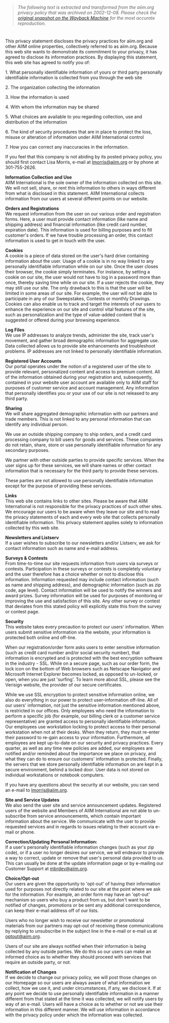 > *The following text is extracted and transformed from the aiim.org privacy policy that was archived on 2002-12-08. Please check the [original snapshot on the Wayback Machine](https://web.archive.org/web/20021208180500id_/http%3A//www.aiim.org/article_pr.asp%3FID%3D20575) for the most accurate reproduction.*

# 

This privacy statement discloses the privacy practices for aiim.org and other AIIM online properties, collectively referred to as aiim.org. Because this web site wants to demonstrate its commitment to your privacy, it has agreed to disclose its information practices. By displaying this statement, this web site has agreed to notify you of:

1\. What personally identifiable information of yours or third party personally identifiable information is collected from you through the web site

2\. The organization collecting the information

3\. How the information is used

4\. With whom the information may be shared

5\. What choices are available to you regarding collection, use and distribution of the information

6\. The kind of security procedures that are in place to protect the loss, misuse or alteration of information under AIIM International control

7\. How you can correct any inaccuracies in the information.

If you feel that this company is not abiding by its posted privacy policy, you should first contact Lisa Morris, e-mail at [lmorris@aiim.org](mailto:lmorris@aiim.org) or by phone at 301-755-2626.

**Information Collection and Use**  
AIIM International is the sole owner of the information collected on this site. We will not sell, share, or rent this information to others in ways different from what is disclosed in this statement. AIIM International collects information from our users at several different points on our website.

**Orders and Registrations**  
We request information from the user on our various order and registration forms. Here, a user must provide contact information (like name and shipping address) and financial information (like credit card number, expiration date). This information is used for billing purposes and to fill customer's orders. If we have trouble processing an order, this contact information is used to get in touch with the user.

**Cookies**  
A cookie is a piece of data stored on the user's hard drive containing information about the user. Usage of a cookie is in no way linked to any personally identifiable information while on our site. Once the user closes their browser, the cookie simply terminates. For instance, by setting a cookie on our site, the user would not have to log in a password more than once, thereby saving time while on our site. If a user rejects the cookie, they may still use our site. The only drawback to this is that the user will be limited in some areas of our site. For example, the user will not be able to participate in any of our Sweepstakes, Contests or monthly Drawings. Cookies can also enable us to track and target the interests of our users to enhance the experience on our site and control vital features of the site, such as personalization and the type of value-added content that is suggested or offered during your browsing experience.

**Log Files**  
We use IP addresses to analyze trends, administer the site, track user's movement, and gather broad demographic information for aggregate use. Data collected allows us to provide site enhancements and troubleshoot problems. IP addresses are not linked to personally identifiable information.

**Registered User Accounts**  
Our portal operates under the notion of a registered user of the site to provide relevant, personalized content and access to premium content. All of the information obtained during your registration and, subsequently, contained in your website user account are available only to AIIM staff for purposes of customer service and account management. Any information that personally identifies you or your use of our site is not released to any third party.

**Sharing**  
We will share aggregated demographic information with our partners and trade members. This is not linked to any personal information that can identify any individual person.

We use an outside shipping company to ship orders, and a credit card processing company to bill users for goods and services. These companies do not retain, share, store or use personally identifiable information for any secondary purposes.

We partner with other outside parties to provide specific services. When the user signs up for these services, we will share names or other contact information that is necessary for the third party to provide these services.

These parties are not allowed to use personally identifiable information except for the purpose of providing these services.

**Links**  
This web site contains links to other sites. Please be aware that AIIM International is not responsible for the privacy practices of such other sites. We encourage our users to be aware when they leave our site and to read the privacy statements of each and every web site that collects personally identifiable information. This privacy statement applies solely to information collected by this web site.

**Newsletters and Listserv**  
If a user wishes to subscribe to our newsletters and/or Listserv, we ask for contact information such as name and e-mail address.

**Surveys & Contests**  
From time-to-time our site requests information from users via surveys or contests. Participation in these surveys or contests is completely voluntary and the user therefore has a choice whether or not to disclose this information. Information requested may include contact information (such as name and shipping address), and demographic information (such as zip code, age level). Contact information will be used to notify the winners and award prizes. Survey information will be used for purposes of monitoring or improving the use and satisfaction of this site. Any other survey or contest that deviates from this stated policy will explicitly state this from the survey or contest page.

**Security**  
This website takes every precaution to protect our users' information. When users submit sensitive information via the website, your information is protected both online and off-line.

When our registration/order form asks users to enter sensitive information (such as credit card number and/or social security number), that information is encrypted and is protected with the best encryption software in the industry - SSL. While on a secure page, such as our order form, the lock icon on the bottom of Web browsers such as Netscape Navigator and Microsoft Internet Explorer becomes locked, as opposed to un-locked, or open, when you are just 'surfing'. To learn more about SSL, please see the Verisign website, the provider of our secure certificates.

While we use SSL encryption to protect sensitive information online, we also do everything in our power to protect user-information off-line. All of our users' information, not just the sensitive information mentioned above, is restricted in our offices. Only employees who need the information to perform a specific job (for example, our billing clerk or a customer service representative) are granted access to personally identifiable information. Our employees use workstation locking to protect access to their personal workstation when not at their desks. When they return, they must re-enter their password to re-gain access to your information. Furthermore, all employees are kept up-to-date on our security and privacy practices. Every quarter, as well as any time new policies are added, our employees are notified and/or reminded about the importance we place on privacy, and what they can do to ensure our customers' information is protected. Finally, the servers that we store personally identifiable information on are kept in a secure environment, behind a locked door. User data is not stored on individual workstations or notebook computers.

If you have any questions about the security at our website, you can send an e-mail to [lmorris@aiim.org](mailto:lmorris@aiim.org). 

**Site and Service Updates**  
We also send the user site and service announcement updates. Registered users of the website and Members of AIIM International are not able to un-subscribe from service announcements, which contain important information about the service. We communicate with the user to provide requested services and in regards to issues relating to their account via e-mail or phone.

**Correction/Updating Personal Information:**  
If a user's personally identifiable information changes (such as your zip code), or if a user no longer desires our service, we will endeavor to provide a way to correct, update or remove that user's personal data provided to us. This can usually be done at the update information page or by e-mailing our Customer Support at [mbrdev@aiim.org](mailto:mbrdev@aiim.org).

**Choice/Opt-out**  
Our users are given the opportunity to 'opt-out' of having their information used for purposes not directly related to our site at the point where we ask for the information. For example, an order form may have an 'opt-out' mechanism so users who buy a product from us, but don't want to be notified of changes, promotions or be sent any additional correspondence, can keep their e-mail address off of our lists.

Users who no longer wish to receive our newsletter or promotional materials from our partners may opt-out of receiving these communications by replying to unsubscribe in the subject line in the e-mail or e-mail us at [optout@aiim.org](mailto:optout@aiim.org).

Users of our site are always notified when their information is being collected by any outside parties. We do this so our users can make an informed choice as to whether they should proceed with services that require an outside party, or not.

**Notification of Changes**  
If we decide to change our privacy policy, we will post those changes on our Homepage so our users are always aware of what information we collect, how we use it, and under circumstances, if any, we disclose it. If at any point we decide to use personally identifiable information in a manner different from that stated at the time it was collected, we will notify users by way of an e-mail. Users will have a choice as to whether or not we use their information in this different manner. We will use information in accordance with the privacy policy under which the information was collected.
